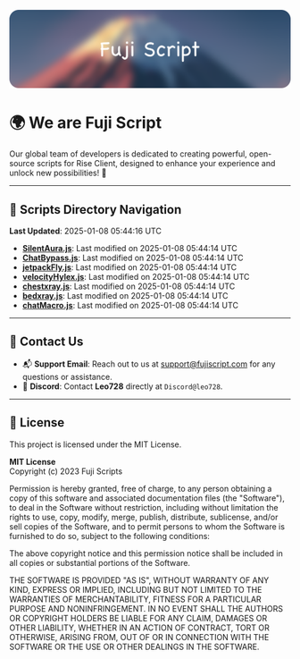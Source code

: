 ![Banner](.github/b.webp)

# 🌍 **We are Fuji Script**

Our global team of developers is dedicated to creating powerful, open-source scripts for Rise Client, designed to enhance your experience and unlock new possibilities! 🌟

---
<!-- SCRIPTS_NAVIGATION_START -->
## 📂 **Scripts Directory Navigation**

**Last Updated**: 2025-01-08 05:44:16 UTC

- **[SilentAura.js](scripts/SilentAura.js)**: Last modified on 2025-01-08 05:44:14 UTC
- **[ChatBypass.js](scripts/ChatBypass.js)**: Last modified on 2025-01-08 05:44:14 UTC
- **[jetpackFly.js](scripts/jetpackFly.js)**: Last modified on 2025-01-08 05:44:14 UTC
- **[velocityHylex.js](scripts/velocityHylex.js)**: Last modified on 2025-01-08 05:44:14 UTC
- **[chestxray.js](scripts/chestxray.js)**: Last modified on 2025-01-08 05:44:14 UTC
- **[bedxray.js](scripts/bedxray.js)**: Last modified on 2025-01-08 05:44:14 UTC
- **[chatMacro.js](scripts/chatMacro.js)**: Last modified on 2025-01-08 05:44:14 UTC

<!-- SCRIPTS_NAVIGATION_END -->

---

## 💬 **Contact Us**  
- 📬 **Support Email**: Reach out to us at [support@fujiscript.com](mailto:support@fujiscript.com) for any questions or assistance.  
- 💬 **Discord**: Contact **Leo728** directly at `Discord@leo728`.

---

## 📜 **License**

This project is licensed under the MIT License.  

**MIT License**  
Copyright (c) 2023 Fuji Scripts  

Permission is hereby granted, free of charge, to any person obtaining a copy of this software and associated documentation files (the "Software"), to deal in the Software without restriction, including without limitation the rights to use, copy, modify, merge, publish, distribute, sublicense, and/or sell copies of the Software, and to permit persons to whom the Software is furnished to do so, subject to the following conditions:  

The above copyright notice and this permission notice shall be included in all copies or substantial portions of the Software.  

THE SOFTWARE IS PROVIDED "AS IS", WITHOUT WARRANTY OF ANY KIND, EXPRESS OR IMPLIED, INCLUDING BUT NOT LIMITED TO THE WARRANTIES OF MERCHANTABILITY, FITNESS FOR A PARTICULAR PURPOSE AND NONINFRINGEMENT. IN NO EVENT SHALL THE AUTHORS OR COPYRIGHT HOLDERS BE LIABLE FOR ANY CLAIM, DAMAGES OR OTHER LIABILITY, WHETHER IN AN ACTION OF CONTRACT, TORT OR OTHERWISE, ARISING FROM, OUT OF OR IN CONNECTION WITH THE SOFTWARE OR THE USE OR OTHER DEALINGS IN THE SOFTWARE.  

